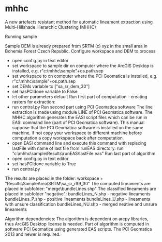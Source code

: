 # mhhc
A new artefacts resistant method for automatic lineament extraction using Multi-Hillshade Hierarchic Clustering (MHHC)

Running sample

Sample DEM is already prepared from SRTM (c) xyz in the small area in Bohemia Forest Czech Republic.
Configure workspace and DEM to process
- open config.py in text editor
- set workspace to sample dir on computer where the ArcGIS Desktop is installed, e.g. r"c:\mhhc\sample"+os.path.sep
- set workspace to on computer where the PCI Geomatica is installed, e.g. r"c:\mhhc\sample"+os.path.sep
- set DEMs variable to ["sa_sr_dem_30"]
- set hasPCIdone variable to False
- let other parameters default
Run first part of computation - creating rasters for extraction:
- run central.py
Run second part using PCI Geomatica software
The line extraction is made using module LINE of PCI Geomatica software. The MHHC algorithm generates the EASI script files which can be run in EASI command line (part of PCI Geomatica software).
This manual suppose that the PCI Geomatica software is installed on the same machine. If not copy your workspace to different machine before computation a copy workspace back after computation.
- open EASI command line and execute this command with replacing lastFile with name of last file from runEAS directory:
  run "c:\mhhc\sample\Results\runEAS\lastFile.eas"
Run last part of algorithm
- open config.py in text editor
- set hasPCIdone variable to True
- run central.py

The results are placed in the folder: workspace + "Results\SampleArea\SRTM\sa_sr_r99_30\"
The computed lineaments are placed in subfolder: "merge\bundleLines.shp"
The classified lineaments are placed in subfolder "negative":
bundleLines_N.shp - negative lineaments
bundleLines_P.shp - positive lineaments
bundleLines_U.shp - lineaments with unsure classification
bundleLines_NU.shp - merged neative and unsure lineaments


Algorithm dependencies:
The algorithm is dependent on arcpy libraries, thus ArcGIS Desktop license is needed.
Part of algorithm is computed in software PCI Geomatica using generated EAS scripts. The PCI Geomatica 2013 and newer is required. 